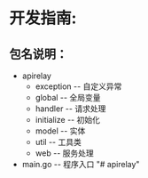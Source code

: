 # 开发指南:

## 包名说明：

- apirelay
  - exception -- 自定义异常
  - global -- 全局变量
  - handler -- 请求处理
  - initialize -- 初始化
  - model -- 实体
  - util -- 工具类
  - web -- 服务处理
- main.go -- 程序入口
"# apirelay" 
